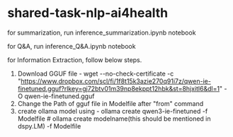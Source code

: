 # shared-task-nlp-ai4health

for summarization, run inference_summarization.ipynb notebook

for Q&A, run inference_Q&A.ipynb notebook 

for Information Extraction, follow below steps. 

1. Download GGUF file - wget --no-check-certificate -c "https://www.dropbox.com/scl/fi/1f8t15k3azie270q91i7z/qwen-ie-finetuned.gguf?rlkey=gj72btv01m39np8ekppt12hbk&st=8hjxitl6&dl=1" -O qwen-ie-finetuned.gguf
2. Change the Path of gguf file in Modelfile after "from" command
3. create ollama model using - ollama create qwen3-ie-finetuned -f Modelfile  # ollama create modelname(this should be mentioned in dspy.LM) -f Modelfile
   
